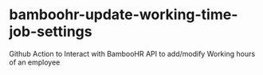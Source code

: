 # bamboohr-update-working-time-job-settings
Github Action to Interact with BambooHR API to add/modify Working hours of an employee
